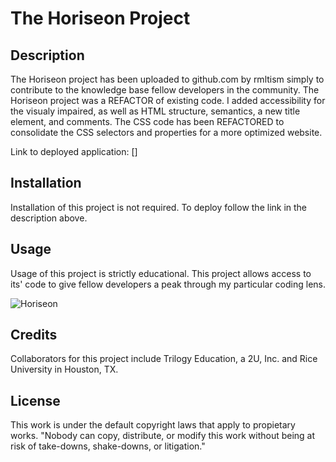 # The Horiseon Project 

## Description

The Horiseon project has been uploaded to github.com by rmltism simply to contribute to the knowledge base fellow developers in the community.  The Horiseon project was a REFACTOR of existing code.  I added accessibility for the visualy impaired, as well as HTML structure, semantics, a new title element, and comments.  The CSS code has been REFACTORED to consolidate the CSS selectors and properties for a more optimized website.

Link to deployed application: [] 


## Installation

Installation of this project is not required.  To deploy follow the link in the description above.


## Usage

Usage of this project is strictly educational.  This project allows access to its' code to give fellow developers a peak through my particular coding lens. 

![Horiseon](./assets/images/horiseon-screenshot)

## Credits

Collaborators for this project include Trilogy Education, a 2U, Inc. and Rice University in Houston, TX. 

## License 

This work is under the default copyright laws that apply to propietary works.  "Nobody can copy, distribute, or modify this work without being at risk of take-downs, shake-downs, or litigation."
